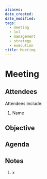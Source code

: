 ```yaml
---
aliases: 
date_created: 
date_modified: 
tags:
  - meeting
  - 1x1
  - management
  - strategy
  - execution
title: Meeting
---
```


# Meeting

## Attendees

Attendees include:

1. Name

## Objective

## Agenda

## Notes

1. x
